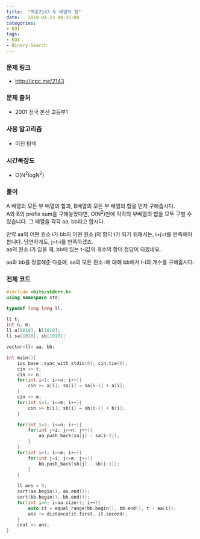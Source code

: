```yaml
---
title:  "백준2143 두 배열의 합"
date:   2019-04-23 00:35:00
categories:
- KOI
tags:
- KOI
- Binary-Search
---
```


### 문제 링크
* http://icpc.me/2143

### 문제 출처
* 2001 전국 본선 고등부1

### 사용 알고리즘
* 이진 탐색

### 시간복잡도
* O(N<sup>2</sup>logN<sup>2</sup>)

### 풀이
A 배열의 모든 부 배열의 합과, B배열의 모든 부 배열의 합을 먼저 구해줍시다.<Br>
A와 B의 prefix sum을 구해놓았다면, O(N<sup>2</sup>)만에 각각의 부배열의 합을 모두 구할 수 있습니다. 그 배열을 각각 aa, bb라고 합시다.

만약 aa의 어떤 원소 i가 bb의 어떤 원소 j의 합이 t가 되기 위해서는, i+j=t를 만족해야 합니다. 당연하게도, j=t-i를 만족하겠죠.<br>
aa의 원소 i가 있을 때, bb에 있는 t-i값의 개수의 합이 정답이 되겠네요.

aa와 bb를 정렬해준 다음에, aa의 모든 원소 i에 대해 bb에서 t-i의 개수를 구해줍시다.

### 전체 코드
```cpp
#include <bits/stdc++.h>
using namespace std;

typedef long long ll;

ll t;
int n, m;
ll a[1010], b[1010];
ll sa[1010], sb[1010];

vector<ll> aa, bb;

int main(){
	ios_base::sync_with_stdio(0); cin.tie(0);
	cin >> t;
	cin >> n;
	for(int i=1; i<=n; i++){
		cin >> a[i]; sa[i] = sa[i-1] + a[i];
	}
	cin >> m;
	for(int i=1; i<=m; i++){
		cin >> b[i]; sb[i] = sb[i-1] + b[i];
	}

	for(int i=1; i<=n; i++){
		for(int j=i; j<=n; j++){
			aa.push_back(sa[j] - sa[i-1]);
		}
	}
	for(int i=1; i<=m; i++){
		for(int j=i; j<=m; j++){
			bb.push_back(sb[j] - sb[i-1]);
		}
	}

	ll ans = 0;
	sort(aa.begin(), aa.end());
	sort(bb.begin(), bb.end());
	for(int i=0; i<aa.size(); i++){
		auto it = equal_range(bb.begin(), bb.end(), t - aa[i]);
		ans += distance(it.first, it.second);
	}
	cout << ans;
}
```
